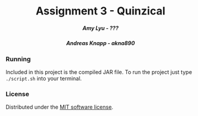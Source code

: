 <h1 align="center">Assignment 3 - Quinzical</h1>
<h5 align="center">Amy Lyu - ???</h5>
<h5 align="center">Andreas Knapp - akna890</h5>

### Running 
Included in this project is the compiled JAR file. To run the project just type `./script.sh` into your terminal.

### License
Distributed under the [MIT software license](http://www.opensource.org/licenses/mit-license.php).

